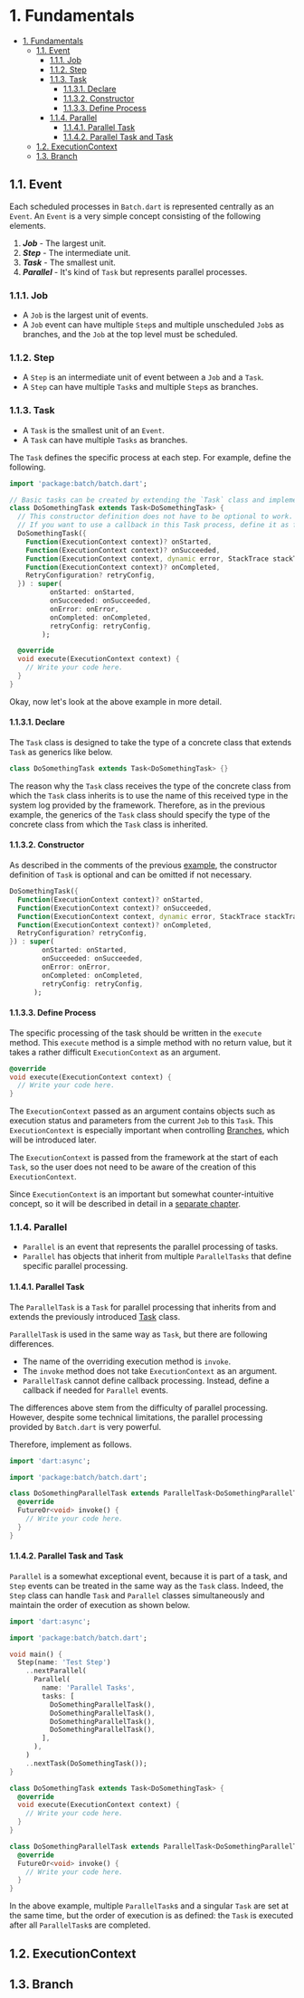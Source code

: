# 1. Fundamentals

<!-- TOC -->

- [1. Fundamentals](#1-fundamentals)
  - [1.1. Event](#11-event)
    - [1.1.1. Job](#111-job)
    - [1.1.2. Step](#112-step)
    - [1.1.3. Task](#113-task)
      - [1.1.3.1. Declare](#1131-declare)
      - [1.1.3.2. Constructor](#1132-constructor)
      - [1.1.3.3. Define Process](#1133-define-process)
    - [1.1.4. Parallel](#114-parallel)
      - [1.1.4.1. Parallel Task](#1141-parallel-task)
      - [1.1.4.2. Parallel Task and Task](#1142-parallel-task-and-task)
  - [1.2. ExecutionContext](#12-executioncontext)
  - [1.3. Branch](#13-branch)

<!-- /TOC -->

## 1.1. Event

Each scheduled processes in `Batch.dart` is represented centrally as an `Event`.
An `Event` is a very simple concept consisting of the following elements.

1. **_Job_** - The largest unit.
2. **_Step_** - The intermediate unit.
3. **_Task_** - The smallest unit.
4. **_Parallel_** - It's kind of `Task` but represents parallel processes.

### 1.1.1. Job

- A `Job` is the largest unit of events.
- A `Job` event can have multiple `Step`s and multiple unscheduled `Job`s as branches, and the `Job` at the top level must be scheduled.

### 1.1.2. Step

- A `Step` is an intermediate unit of event between a `Job` and a `Task`.
- A `Step` can have multiple `Task`s and multiple `Step`s as branches.

### 1.1.3. Task

- A `Task` is the smallest unit of an `Event`.
- A `Task` can have multiple `Tasks` as branches.

The `Task` defines the specific process at each step. For example, define the following.

```dart
import 'package:batch/batch.dart';

// Basic tasks can be created by extending the `Task` class and implementing the `execute` method.
class DoSomethingTask extends Task<DoSomethingTask> {
  // This constructor definition does not have to be optional to work.
  // If you want to use a callback in this Task process, define it as follows.
  DoSomethingTask({
    Function(ExecutionContext context)? onStarted,
    Function(ExecutionContext context)? onSucceeded,
    Function(ExecutionContext context, dynamic error, StackTrace stackTrace)? onError,
    Function(ExecutionContext context)? onCompleted,
    RetryConfiguration? retryConfig,
  }) : super(
          onStarted: onStarted,
          onSucceeded: onSucceeded,
          onError: onError,
          onCompleted: onCompleted,
          retryConfig: retryConfig,
        );

  @override
  void execute(ExecutionContext context) {
    // Write your code here.
  }
}
```

Okay, now let's look at the above example in more detail.

#### 1.1.3.1. Declare

The `Task` class is designed to take the type of a concrete class that extends `Task` as generics like below.

```dart
class DoSomethingTask extends Task<DoSomethingTask> {}
```

The reason why the `Task` class receives the type of the concrete class from which the `Task` class inherits is to use the name of this received type in the system log provided by the framework. Therefore, as in the previous example, the generics of the `Task` class should specify the type of the concrete class from which the `Task` class is inherited.

#### 1.1.3.2. Constructor

As described in the comments of the previous [example](#113-task), the constructor definition of `Task` is optional and can be omitted if not necessary.

```dart
DoSomethingTask({
  Function(ExecutionContext context)? onStarted,
  Function(ExecutionContext context)? onSucceeded,
  Function(ExecutionContext context, dynamic error, StackTrace stackTrace)? onError,
  Function(ExecutionContext context)? onCompleted,
  RetryConfiguration? retryConfig,
}) : super(
        onStarted: onStarted,
        onSucceeded: onSucceeded,
        onError: onError,
        onCompleted: onCompleted,
        retryConfig: retryConfig,
      );
```

#### 1.1.3.3. Define Process

The specific processing of the task should be written in the `execute` method. This `execute` method is a simple method with no return value, but it takes a rather difficult `ExecutionContext` as an argument.

```dart
@override
void execute(ExecutionContext context) {
  // Write your code here.
}
```

The `ExecutionContext` passed as an argument contains objects such as execution status and parameters from the current `Job` to this `Task`. This `ExecutionContext` is especially important when controlling [Branches](#13-branch), which will be introduced later.

The `ExecutionContext` is passed from the framework at the start of each `Task`, so the user does not need to be aware of the creation of this `ExecutionContext`.

Since `ExecutionContext` is an important but somewhat counter-intuitive concept, so it will be described in detail in a [separate chapter](<(#12-executioncontext)>).

### 1.1.4. Parallel

- `Parallel` is an event that represents the parallel processing of tasks.
- `Parallel` has objects that inherit from multiple `ParallelTasks` that define specific parallel processing.

#### 1.1.4.1. Parallel Task

The `ParallelTask` is a `Task` for parallel processing that inherits from and extends the previously introduced [Task](#113-task) class.

`ParallelTask` is used in the same way as `Task`, but there are following differences.

- The name of the overriding execution method is `invoke`.
- The `invoke` method does not take `ExecutionContext` as an argument.
- `ParallelTask` cannot define callback processing. Instead, define a callback if needed for `Parallel` events.

The differences above stem from the difficulty of parallel processing. However, despite some technical limitations, the parallel processing provided by `Batch.dart` is very powerful.

Therefore, implement as follows.

```dart
import 'dart:async';

import 'package:batch/batch.dart';

class DoSomethingParallelTask extends ParallelTask<DoSomethingParallelTask> {
  @override
  FutureOr<void> invoke() {
    // Write your code here.
  }
}
```

#### 1.1.4.2. Parallel Task and Task

`Parallel` is a somewhat exceptional event, because it is part of a task, and `Step` events can be treated in the same way as the `Task` class.
Indeed, the `Step` class can handle `Task` and `Parallel` classes simultaneously and maintain the order of execution as shown below.

```dart
import 'dart:async';

import 'package:batch/batch.dart';

void main() {
  Step(name: 'Test Step')
    ..nextParallel(
      Parallel(
        name: 'Parallel Tasks',
        tasks: [
          DoSomethingParallelTask(),
          DoSomethingParallelTask(),
          DoSomethingParallelTask(),
          DoSomethingParallelTask(),
        ],
      ),
    )
    ..nextTask(DoSomethingTask());
}

class DoSomethingTask extends Task<DoSomethingTask> {
  @override
  void execute(ExecutionContext context) {
    // Write your code here.
  }
}

class DoSomethingParallelTask extends ParallelTask<DoSomethingParallelTask> {
  @override
  FutureOr<void> invoke() {
    // Write your code here.
  }
}
```

In the above example, multiple `ParallelTask`s and a singular `Task` are set at the same time, but the order of execution is as defined: the `Task` is executed after all `ParallelTask`s are completed.

## 1.2. ExecutionContext

## 1.3. Branch
